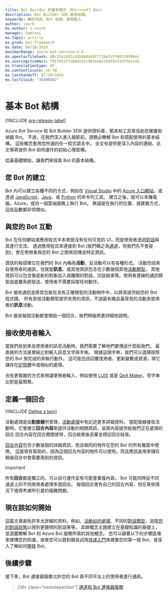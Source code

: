 ```yaml
---
title: Bot Builder 的基本概念 |Microsoft Docs
description: Bot Builder SDK 基本結構。
keywords: 轉向內容，Bot 結構，接收輸入
author: ivorb
ms.author: v-ivorb
manager: kamrani
ms.topic: article
ms.prod: bot-framework
ms.date: 04/18/2018
monikerRange: azure-bot-service-4.0
ms.openlocfilehash: 48c32a1dd1c43bbb84c0f771be7dff691f0996ec
ms.sourcegitcommit: f95702d27abbd242c902eeb218d55a72df56ce56
ms.translationtype: HT
ms.contentlocale: zh-TW
ms.lasthandoff: 07/19/2018
ms.locfileid: "39300582"
---
```

# <a name="basic-bot-structure"></a>基本 Bot 結構

[!INCLUDE [pre-release-label](~/includes/pre-release-label.md)]

Azure Bot Service 和 Bot Builder SDK 提供資料庫、範本和工具來協助您建置和偵錯 Bot。 不過，在我們深入進入細節前，請務必瞭解 Bot 和搭配使用的基本結構。 這些概念套用您所選的任一程式語言中。 全文有提供更深入內容的連結，此文章將提供 Bot 如何運作的初始心理架構。

從最基礎開始，讓我們來探索 Bot 的基本結構。

## <a name="creation-of-your-bot"></a>您 Bot 的建立

Bot 內可以建立各種不同的方式，例如在 [Visual Studio](~/dotnet/bot-builder-dotnet-sdk-quickstart.md) 中的 [Azure 入口網站](~/bot-service-quickstart.md)，或透過 [JavaScript](~/javascript/bot-builder-javascript-quickstart.md)，[Java](~/java/bot-builder-java-quickstart.md)，或 [Python](~/python/bot-builder-python-quickstart.md) 的命令列工具。 建立之後，就可以本機電腦，Azure，或另一個雲端服務上執行 Bot。 無論是在執行的位置，或建置方式，這些函數都非常類似。

## <a name="interaction-with-your-bot"></a>與您的 Bot 互動

Bot 在任何網站或應用程式中本來就沒有任何可見的 UI，而是使用者透過[對話](~/v4sdk/bot-concepts.md#activities-and-conversations)與其進行交流。 透過應用程式來連接到 Bot (我們稱之為[通道](~/v4sdk/bot-concepts.md)，但我們先不會提到)，會在使用者與您的 Bot 之間來回傳送特定資訊。

資訊的每個單位在我們的 Bot 內稱為**活動**，且活動可以有各種形式。 活動包括來自使用者的通訊，也就是**訊息**，或其他資訊包含在少數幾個其他[活動類型](~/bot-service-activities-entities.md)。 其他資訊可以包含像是新的對象加入或離開的對話，交談結束等。使用者連線的通訊類型由底層系統發送，使用者不需要採取任何動作。

Bot 接收通訊並將其包裝在具有正確類型的活動物件中，以將其提供給您的 Bot 程式碼。 所有其他活動類型提供有用的資訊，不過最有趣且最常見的活動為使用者的**訊息**活動。

Bot 接收每個活動都會開始一個回合，我們稍後將更詳細地說明。

## <a name="receiving-user-input"></a>接收使用者輸入

當我們收到來自使用者的訊息活動時，我們需要了解他們要傳送什麼給我們。 最直接的方法是單純比對輸入訊息文字與字串。 根據這個字串，我們可以選擇按照您的 Bot 預完成的來執行動作。 這可能包括回覆使用者，更新變數或資源，將它儲存在[記憶體](~/v4sdk/bot-builder-storage-concept.md)中或相似的處理。

也有更複雜的方式來辨識使用者輸入，例如使用 [LUIS](~/v4sdk/bot-builder-concept-luis.md) 或是 [QnA Maker](~/v4sdk/bot-builder-howto-qna.md)，但字串比對是最簡單。

## <a name="defining-a-turn"></a>定義一個回合

[!INCLUDE [Define a turn](~/includes/snippet-definition-turn.md)]

活動處理是由**配接器**所管理，[活動處理](~/v4sdk/bot-builder-concept-activity-processing.md)中有記述更多詳細資料。 當配接器接收活動時，它會建立**回合內容**來提供活動的相關資訊，並將內容提供給我們正在處理的回合 回合內容在回合期間使用，回合結束後丟棄並標記回合結束。

[回合內容](~/v4sdk/bot-builder-concept-activity-processing.md#turn-context)包含少數幾個的詳細資訊，而且相同的物件在您的 Bot 的所有層面中使用。 這是很有幫助的，因為這個回合內容的物件可以使用，而且應該是用來儲存稍後回合中會需要用到的資訊。

> [!IMPORTANT]
> 所有**回合**都是獨立的，可以自行運作並有可能會重複內容。 Bot 可能同時從不同通道上的不同使用者處理多個回合。 每個回合會有自己的回合內容，但在某些情況下值得考慮所引進的複雜問題。

## <a name="where-to-go-from-here"></a>現在該如何開始

這篇文章避免許多太詳細的資料，例如，[活動如何處理](~/v4sdk/bot-builder-concept-activity-processing.md)、不同的[對話類型](~/v4sdk/bot-builder-conversations.md)，追蹤[您的對話狀態](~/v4sdk/bot-builder-storage-concept.md)以得到更聰明的對話等等。 其餘概念主題建立在基礎知識的基礎上，並涵蓋瞭解 Bot 和 Azure Bot 服務所需的其他概念。 您可以跟著以下的步驟區塊來建構您的知識，或者您可以跳到親自試用[快速入門](~/bot-service-quickstart.md)來建置您的第一個 Bot，或深入了解如何[開發](~/v4sdk/bot-builder-howto-send-messages.md) Bot。

## <a name="next-steps"></a>後續步驟

接下來，Bot 連接器服務允許您的 Bot 與不同平台上的使用者進行通訊。

> [!div class="nextstepaction"]
> [通道和 Bot 連接器服務](~/v4sdk/bot-concepts.md)
